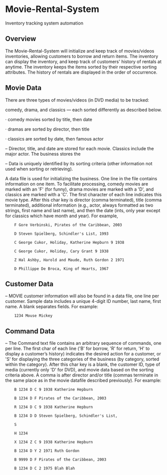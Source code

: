 # Movie-Rental-System
Inventory tracking system automation

## Overview
The Movie-Rental-System will initialize and keep track of movies/videos inventories, allowing customers to borrow and return items. The inventory can display the inventory, and keep track of customers' history of rentals at anytime. The inventory keeps the items sorted by their respective sorting attributes. The history of rentals are displayed in the order of occurrence.

## Movie Data
There are three types of movies/videos (in DVD media) to be tracked:

comedy, drama, and classics — each sorted differently as described below.


·         comedy movies sorted by title, then date

·         dramas are sorted by director, then title

·         classics are sorted by date, then famous actor



– Director, title, and date are stored for each movie.  Classics include the major actor. The business stores the


– Data is uniquely identified by its sorting criteria (other information not used when sorting or retrieving).

A data file is used for initializing the business.  One line in the file contains information on one item.  To facilitate processing, comedy movies are marked with an 'F' (for funny), drama movies are marked with a 'D', and classics are marked with a 'C'.  The first character of each line indicates this movie type.  After this char key is director (comma terminated), title (comma terminated), additional information (e.g., actor, always formatted as two strings, first name and last name), and then the date (ints, only year except for classics
which have month and year).  For example,

 

        F Gore Verbinski, Pirates of the Caribbean, 2003

        D Steven Spielberg, Schindler's List, 1993

        C George Cukor, Holiday, Katherine Hepburn 9 1938

        C George Cukor, Holiday, Cary Grant 9 1938

        Z Hal Ashby, Harold and Maude, Ruth Gordon 2 1971

        D Phillippe De Broca, King of Hearts, 1967

 
## Customer Data
 –  MOVIE customer information will also be found in a data file, one line per customer.  Sample data includes a unique 4-digit ID number, last name, first name.  A blank separates fields.  For example:

        1234 Mouse Mickey

## Command Data
 

– The Command text file contains an arbitrary sequence of commands, one per line. The first char of each line ('B' for  borrow, 'R' for return, 'H' to display a customer’s history) indicates the desired action for a customer, or 'S' for displaying the three categories of the business (by category, sorted within the category).  After this char key is a blank, the customer ID, type of media (currently only 'D' for DVD), and movie data based on the sorting criteria above.  A comma is after director and/or title (commas terminate in the same place as in the movie datafile described previously).  For example:

        B 1234 D C 9 1938 Katherine Hepburn

        B 1234 D F Pirates of the Caribbean, 2003

        R 1234 D C 9 1938 Katherine Hepburn

        B 1234 D D Steven Spielberg, Schindler's List,

        S

        H 1234

        X 1234 Z C 9 1938 Katherine Hepburn

        B 1234 D Y 2 1971 Ruth Gordon

        B 9999 D F Pirates of the Caribbean, 2003

        B 1234 D C 2 1975 Blah Blah

